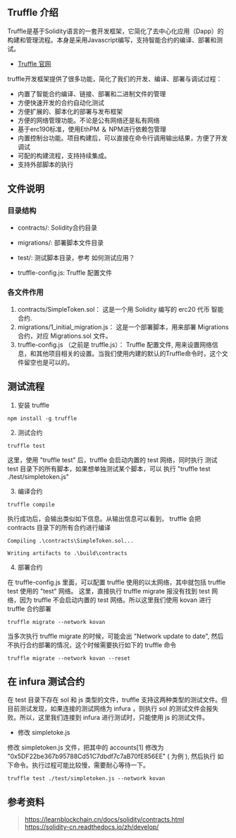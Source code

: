 ## Truffle 介绍
Truffle是基于Solidity语言的一套开发框架，它简化了去中心化应用（Dapp）的构建和管理流程。本身是采用Javascript编写，支持智能合约的编译、部署和测试。
- [Truffle 官网](https://www.trufflesuite.com/docs/truffle/quickstart)

truffle开发框架提供了很多功能，简化了我们的开发、编译、部署与调试过程：

 - 内置了智能合约编译、链接、部署和二进制文件的管理
 - 方便快速开发的合约自动化测试
 - 方便扩展的、脚本化的部署与发布框架
 - 方便的网络管理功能。不论是公有网络还是私有网络
 - 基于erc190标准，使用EthPM ＆ NPM进行依赖包管理
 - 内置控制台功能。项目构建后，可以直接在命令行调用输出结果，方便了开发调试
 - 可配的构建流程，支持持续集成。
 - 支持外部脚本的执行


## 文件说明
### 目录结构
 - contracts/: Solidity合约目录

 - migrations/: 部署脚本文件目录

 - test/: 测试脚本目录，参考 如何测试应用？

 - truffle-config.js: Truffle 配置文件

### 各文件作用
1. contracts/SimpleToken.sol： 这是一个用 Solidity 编写的 erc20 代币 智能合约.
2. migrations/1_initial_migration.js： 这是一个部署脚本，用来部署 Migrations 合约，对应 Migrations.sol 文件。
3. truffle-config.js （之前是 truffle.js）： Truffle 配置文件, 用来设置网络信息，和其他项目相关的设置。当我们使用内建的默认的Truffle命令时，这个文件留空也是可以的。

## 测试流程
1) 安装 truffle
```
npm install -g truffle
```

2) 测试合约
```
truffle test
```
这里，使用 "truffle test" 后，truffle 会启动内置的 test 网络，同时执行 测试 test 目录下的所有脚本，如果想单独测试某个脚本，可以
执行 "truffle test ./test/simpletoken.js"

3) 编译合约
```
truffle compile 
```

执行成功后，会输出类似如下信息。从输出信息可以看到， truffle 会把 contracts 目录下的所有合约进行编译
```
Compiling .\contracts\SimpleToken.sol...

Writing artifacts to .\build\contracts
```

4) 部署合约   

在 truffle-config.js 里面，可以配置 truffle 使用的以太网络，其中就包括 truffle test 使用的 "test" 网络。
这里，直接执行 truffle migrate 报没有找到 test 网络，因为 truffle 不会启动内置的 test 网络。所以这里我们使用 kovan 进行 truffle 合约部署
```
truffle migrate --network kovan
```

当多次执行 truffle migrate 的时候，可能会出 "Network update to date", 然后不执行合约部署的情况，这个时候需要执行如下的 truffle 命令
```
truffle migrate --network kovan --reset
```

## 在 infura 测试合约
在 test 目录下存在 sol 和 js 类型的文件，truffle 支持这两种类型的测试文件。但目前测试发现，如果连接的测试网络为 infura ，则执行
sol 的测试文件会报失败。所以，这里我们连接到 infura 进行测试时，只能使用 js 的测试文件。

- 修改 simpletoke.js 

修改 simpletoken.js 文件，把其中的 accounts[1] 修改为 "0x5DF22be367b95788Cd51C7dbdf7c7aB70fE856EE" ( 为例 ), 然后执行
如下命令。执行过程可能比较慢，需要耐心等待一下。
```
truffle test ./test/simpletoken.js --network kovan
```


## 参考资料
> https://learnblockchain.cn/docs/solidity/contracts.html
> https://solidity-cn.readthedocs.io/zh/develop/
